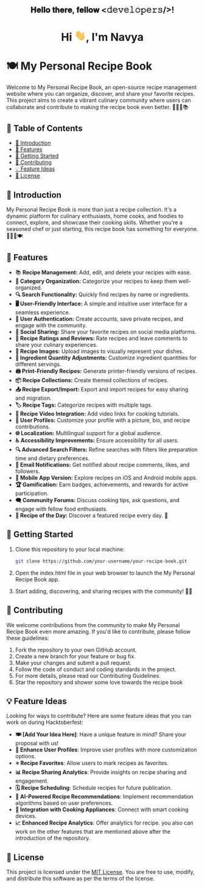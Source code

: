 <div align="center">
<h2> 𝐇𝐞𝐥𝐥𝐨 𝐭𝐡𝐞𝐫𝐞, 𝐟𝐞𝐥𝐥𝐨𝐰 <𝚍𝚎𝚟𝚎𝚕𝚘𝚙𝚎𝚛𝚜/>!
</div>
<h1 align="center">Hi <img src="https://raw.githubusercontent.com/ABSphreak/ABSphreak/master/gifs/Hi.gif" width="30px">, I'm Navya</h1>
   
# 🍽️ My Personal Recipe Book

Welcome to My Personal Recipe Book, an open-source recipe management website where you can organize, discover, and share your favorite recipes. This project aims to create a vibrant culinary community where users can collaborate and contribute to making the recipe book even better. 🥘👨‍🍳📚

## 📜 Table of Contents

- [👋 Introduction](#-introduction)
- [🌟 Features](#-features)
- [🚀 Getting Started](#-getting-started)
- [🤝 Contributing](#-contributing)
- [💡 Feature Ideas](#-feature-ideas)
- [📄 License](#-license)

## 👋 Introduction

My Personal Recipe Book is more than just a recipe collection. It's a dynamic platform for culinary enthusiasts, home cooks, and foodies to connect, explore, and showcase their cooking skills. Whether you're a seasoned chef or just starting, this recipe book has something for everyone. 🍳👩‍🍳🍽️

## 🌟 Features

-   📚  **Recipe Management:** Add, edit, and delete your recipes with ease.
- **📂 Category Organization:** Categorize your recipes to keep them well-organized.
- **🔍 Search Functionality:** Quickly find recipes by name or ingredients.
- **🖥️ User-Friendly Interface:** A simple and intuitive user interface for a seamless experience.
- **🔐 User Authentication:** Create accounts, save private recipes, and engage with the community.
- **🚀 Social Sharing:** Share your favorite recipes on social media platforms.
- **🌟 Recipe Ratings and Reviews:** Rate recipes and leave comments to share your culinary experiences.
- **📸 Recipe Images:** Upload images to visually represent your dishes.
- **🥄 Ingredient Quantity Adjustments:** Customize ingredient quantities for different servings.
- **🖨️ Print-Friendly Recipes:** Generate printer-friendly versions of recipes.
- **📦 Recipe Collections:** Create themed collections of recipes.
- **📤 Recipe Export/Import:** Export and import recipes for easy sharing and migration.
- **🏷️ Recipe Tags:** Categorize recipes with multiple tags.
- **🎥 Recipe Video Integration:** Add video links for cooking tutorials.
- **👤 User Profiles:** Customize your profile with a picture, bio, and recipe contributions.
- **🌐 Localization:** Multilingual support for a global audience.
- **♿ Accessibility Improvements:** Ensure accessibility for all users.
- **🔍 Advanced Search Filters:** Refine searches with filters like preparation time and dietary preferences.
- **📧 Email Notifications:** Get notified about recipe comments, likes, and followers.
- **📱 Mobile App Version:** Explore recipes on iOS and Android mobile apps.
- **🏆 Gamification:** Earn badges, achievements, and rewards for active participation.
- **🗨️ Community Forums:** Discuss cooking tips, ask questions, and engage with fellow food enthusiasts.
- **🌮 Recipe of the Day:** Discover a featured recipe every day. 🌟

## 🚀 Getting Started

1. Clone this repository to your local machine:

   ```bash
   git clone https://github.com/your-username/your-recipe-book.git

2. Open the index.html file in your web browser to launch the My Personal Recipe Book app.

3. Start adding, discovering, and sharing recipes with the community! 🚀🍴

## 🤝 Contributing
We welcome contributions from the community to make My Personal Recipe Book even more amazing. If you'd like to contribute, please follow these guidelines:

1. Fork the repository to your own GitHub account.
2. Create a new branch for your feature or bug fix.
3. Make your changes and submit a pull request.
4. Follow the code of conduct and coding standards in the project.
5. For more details, please read our Contributing Guidelines.
6. Star the repository and shower some love towards the recipe book

## 💡 Feature Ideas
Looking for ways to contribute? Here are some feature ideas that you can work on during Hacktoberfest:

- **🍽️ [Add Your Idea Here]**: Have a unique feature in mind? Share your proposal with us!
- **👤 Enhance User Profiles**: Improve user profiles with more customization options.
- **⭐ Recipe Favorites**: Allow users to mark recipes as favorites.
- **📊 Recipe Sharing Analytics**: Provide insights on recipe sharing and engagement.
- **🗓️ Recipe Scheduling**: Schedule recipes for future publication.
- **🧠 AI-Powered Recipe Recommendations**: Implement recommendation algorithms based on user preferences.
- **🏡 Integration with Cooking Appliances**: Connect with smart cooking devices.
- **📈 Enhanced Recipe Analytics**: Offer analytics for recipe.
you also can work on the other features that are mentioned above after the introduction of the repository.

## 📄 License

This project is licensed under the [MIT License](LICENSE). You are free to use, modify, and distribute this software as per the terms of the license.




